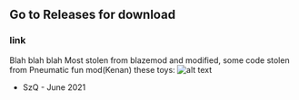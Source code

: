 ## Go to Releases for download
### link

Blah blah blah
Most stolen from blazemod and modified, some code stolen from Pneumatic fun mod(Kenan) 
these toys:
![alt text](https://media.discordapp.net/attachments/696798032875749516/860265839382757426/SzQ_sorted_normal.png)

- SzQ - June 2021

